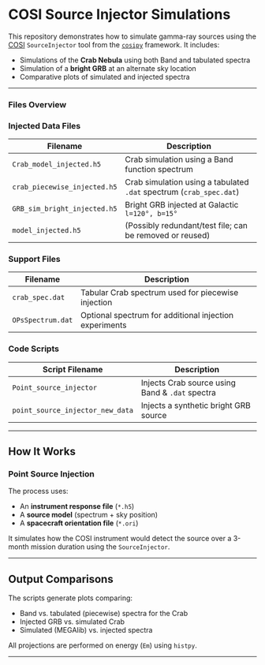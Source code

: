 # COSI Source Injector Simulations

This repository demonstrates how to simulate gamma-ray sources using the [COSI](https://cosi.lbl.gov) `SourceInjector` tool from the [`cosipy`](https://cosipy.readthedocs.io) framework. It includes:
- Simulations of the **Crab Nebula** using both Band and tabulated spectra
- Simulation of a **bright GRB** at an alternate sky location
- Comparative plots of simulated and injected spectra

---

### Files Overview

### Injected Data Files

| Filename                     | Description                                                        |
|------------------------------|--------------------------------------------------------------------|
| `Crab_model_injected.h5`     | Crab simulation using a Band function spectrum                     |
| `crab_piecewise_injected.h5` | Crab simulation using a tabulated `.dat` spectrum (`crab_spec.dat`) |
| `GRB_sim_bright_injected.h5` | Bright GRB injected at Galactic `l=120°, b=15°`                     |
| `model_injected.h5`          | (Possibly redundant/test file; can be removed or reused)           |

### Support Files

| Filename                                | Description                                              |
|-----------------------------------------|----------------------------------------------------------|
| `crab_spec.dat`                         | Tabular Crab spectrum used for piecewise injection       |
| `OPsSpectrum.dat`                       | Optional spectrum for additional injection experiments   |

### Code Scripts

| Script Filename               | Description                                      |
|-------------------------------|--------------------------------------------------|
| `Point_source_injector`       | Injects Crab source using Band & `.dat` spectra |
| `point_source_injector_new_data` | Injects a synthetic bright GRB source             |

---

## How It Works

### Point Source Injection
The process uses:
- An **instrument response file** (`*.h5`)
- A **source model** (spectrum + sky position)
- A **spacecraft orientation file** (`*.ori`)

It simulates how the COSI instrument would detect the source over a 3-month mission duration using the `SourceInjector`.

---

## Output Comparisons

The scripts generate plots comparing:
- Band vs. tabulated (piecewise) spectra for the Crab
- Injected GRB vs. simulated Crab
- Simulated (MEGAlib) vs. injected spectra

All projections are performed on energy (`Em`) using `histpy`.

---

